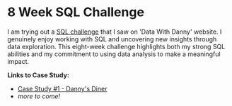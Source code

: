 # 8 Week SQL Challenge

I am trying out a [SQL challenge](https://8weeksqlchallenge.com/) that I saw on 'Data With Danny' website. I genuinely enjoy working with SQL and uncovering new insights through data exploration. This eight-week challenge highlights both my strong SQL abilities and my commitment to using data analysis to make a meaningful impact.

**Links to Case Study:**
- [Case Study #1 - Danny's Diner](https://github.com/yeonjibaek/8-Week-SQL-Challenge/blob/main/Case%20Study%20%231%20-%20Danny's%20Diner/README.md)
- _more to come!_

